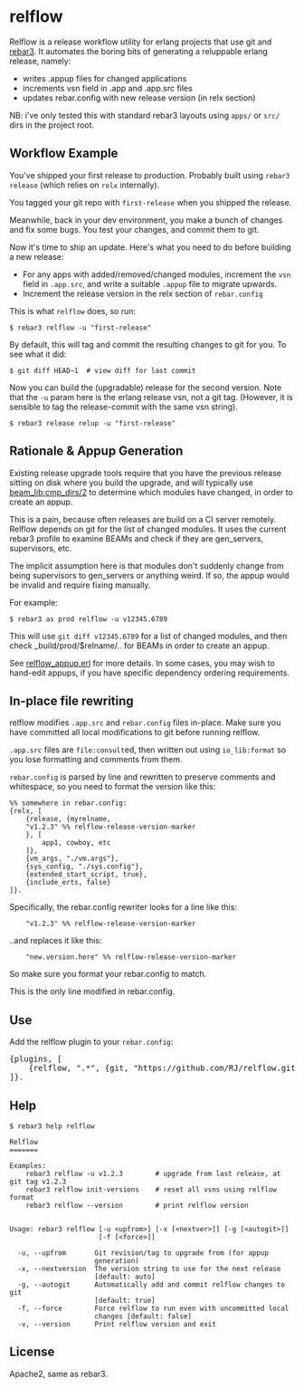 relflow
=======

Relflow is a release workflow utility for erlang projects that use git and
[rebar3](https://github.com/rebar/rebar3). It automates the boring bits of generating a reluppable erlang
release, namely:

* writes .appup files for changed applications
* increments vsn field in .app and .app.src files
* updates rebar.config with new release version (in relx section)

NB: i've only tested this with standard rebar3 layouts using `apps/` or
`src/` dirs in the project root.

Workflow Example
----------------

You've shipped your first release to production. Probably built using
`rebar3 release` (which relies on `relx` internally).

You tagged your git repo with `first-release` when you shipped the release.

Meanwhile, back in your dev environment, you make a bunch of changes and
fix some bugs. You test your changes, and commit them to git.

Now it's time to ship an update. Here's what you need to
do before building a new release:

* For any apps with added/removed/changed modules, increment the `vsn`
  field in `.app.src`, and write a suitable `.appup` file to migrate upwards.
* Increment the release version in the relx section of `rebar.config`

This is what `relflow` does, so run:

    $ rebar3 relflow -u "first-release"

By default, this will tag and commit the resulting changes to git for
you. To see what it did:

    $ git diff HEAD~1  # view diff for last commit

Now you can build the (upgradable) release for the second version.
Note that the `-u` param here is the erlang release vsn, not a git tag.
(However, it is sensible to tag the release-commit with the same vsn string).

    $ rebar3 release relup -u "first-release"

Rationale & Appup Generation
----------------------------

Existing release upgrade tools require that you have the previous release
sitting on disk where you build the upgrade, and will typically use
[beam_lib:cmp_dirs/2](http://www.erlang.org/doc/man/beam_lib.html#cmp_dirs-2)
to determine which modules have changed, in order to create an appup.

This is a pain, because often releases are build on a CI server remotely.
Relflow depends on git for the list of changed modules. It uses the current
rebar3 profile to examine BEAMs and check if they are gen_servers, supervisors, etc.

The implicit assumption here is that modules don't suddenly change from being supervisors to gen_servers or anything weird. If so, the appup would be invalid and require fixing manually.

For example:

    $ rebar3 as prod relflow -u v12345.6789

This will use `git diff v12345.6789` for a list of changed modules, and then
check _build/prod/$relname/.. for BEAMs in order to create an appup.

See [relflow_appup.erl](https://github.com/RJ/relflow/blob/master/src/relflow_appup.erl) for more details.
In some cases, you may wish to hand-edit appups, if you have specific dependency ordering requirements.


In-place file rewriting
-----------------------

relflow modifies `.app.src` and `rebar.config` files in-place.
Make sure you have committed all local modifications to git before running relflow.

`.app.src` files are `file:consult`ed, then written out
using `io_lib:format` so you lose formatting and comments from them.

`rebar.config` is parsed by line and rewritten to preserve comments
and whitespace, so you need to format the version like this:

    %% somewhere in rebar.config:
    {relx, [
        {release, {myrelname,
        "v1.2.3" %% relflow-release-version-marker
        }, [
            app1, cowboy, etc
        ]},
        {vm_args, "./vm.args"},
        {sys_config, "./sys.config"},
        {extended_start_script, true},
        {include_erts, false}
    ]}.

Specifically, the rebar.config rewriter looks for a line like this:

        "v1.2.3" %% relflow-release-version-marker

..and replaces it like this:

        "new.version.here" %% relflow-release-version-marker

So make sure you format your rebar.config to match.

This is the only line modified in rebar.config.

Use
---

Add the relflow plugin to your `rebar.config`:

<pre>
{plugins, [
    {relflow, ".*", {git, "https://github.com/RJ/relflow.git", {branch, "master"}}}
]}.
</pre>


Help
----

    $ rebar3 help relflow

    Relflow
    =======

    Examples:
        rebar3 relflow -u v1.2.3        # upgrade from last release, at git tag v1.2.3
        rebar3 relflow init-versions    # reset all vsns using relflow format
        rebar3 relflow --version        # print relflow version


    Usage: rebar3 relflow [-u <upfrom>] [-x [<nextver>]] [-g [<autogit>]]
                          [-f [<force>]]

      -u, --upfrom       Git revision/tag to upgrade from (for appup
                         generation)
      -x, --nextversion  The version string to use for the next release
                         [default: auto]
      -g, --autogit      Automatically add and commit relflow changes to git
                         [default: true]
      -f, --force        Force relflow to run even with uncommitted local
                         changes [default: false]
      -v, --version      Print relflow version and exit


License
-------

Apache2, same as rebar3.
